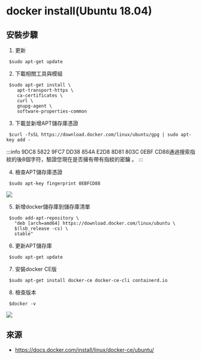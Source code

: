 # docker install(Ubuntu 18.04)

## 安裝步驟

1. 更新
```shell=
 $sudo apt-get update
```

2. 下載相關工具與模組
```shell=
 $sudo apt-get install \
    apt-transport-https \
    ca-certificates \
    curl \
    gnupg-agent \
    software-properties-common
```

3. 下載並新增APT儲存庫憑證
```shell=
 $curl -fsSL https://download.docker.com/linux/ubuntu/gpg | sudo apt-key add -
```

:::info
9DC8 5822 9FC7 DD38 854A E2D8 8D81 803C 0EBF CD88通過搜索指紋的後8個字符，驗證您現在是否擁有帶有指紋的密鑰 。
:::

4. 檢查APT儲存庫憑證
```shell=
 $sudo apt-key fingerprint 0EBFCD88
```
![](https://i.imgur.com/rPbdnbH.png)

5. 新增docker儲存庫到儲存庫清單
```shell=
 $sudo add-apt-repository \
   "deb [arch=amd64] https://download.docker.com/linux/ubuntu \
   $(lsb_release -cs) \
   stable"
```

6. 更新APT儲存庫
```shell=
 $sudo apt-get update
```

7. 安裝docker CE版
```shell=
 $sudo apt-get install docker-ce docker-ce-cli containerd.io
```

8. 檢查版本
```shell=
 $docker -v
```
![](https://i.imgur.com/0py3Wg5.png)




## 來源
- https://docs.docker.com/install/linux/docker-ce/ubuntu/


